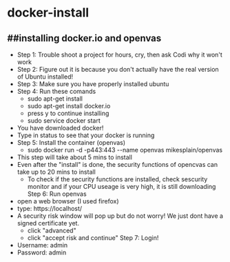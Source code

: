 # docker-install
##installing docker.io and openvas
---
* Step 1: Trouble shoot a project for hours, cry, then ask Codi why it won't work
* Step 2: Figure out it is because you don't actually have the real version of Ubuntu installed!
* Step 3: Make sure you have properly installed ubuntu
* Step 4: Run these comands
  * sudo apt-get install
  * sudo apt-get install docker.io
  * press y to continue installing
  * sudo service docker start
* You have downloaded docker! 
* Type in status to see that your docker is running
* Step 5: Install the container (openvas)
  * sudo docker run -d -p443:443 --name openvas mikesplain/openvas
* This step will take about 5 mins to install
* Even after the "install" is done, the security functions of opencvas can take up to 20 mins to install
   * To check if the security functions are installed, check sescurity monitor and if your CPU useage is very high, it is still downloading
Step 6: Run openvas
* open a web browser (I used firefox)
* type: https://localhost/
* A security risk window will pop up but do not worry! We just dont have a signed certificate yet.
    * click "advanced"
    * click "accept risk and continue"
Step 7: Login!
* Username: admin
* Password: admin
